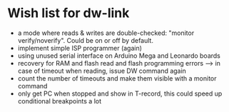 # Wish list for dw-link

* a mode where reads & writes are double-checked: "monitor
  verify/noverify". Could be on or off by default.
* implement simple ISP programmer (again)
* using unused serial interface on Arduino Mega and Leonardo boards
* recovery for RAM and flash read and flash programming errors --> in
  case of timeout when reading, issue DW command again
* count the number of timeouts and make them visible with a monitor
  command
* only get PC when stopped and show in T-record, this could speed up
  conditional breakpoints a lot  
